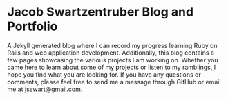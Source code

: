# Jacob Swartzentruber Blog and Portfolio

A Jekyll generated blog where I can record my progress learning Ruby on Rails and web application development.  Additionally, this blog contains a few pages showcasing the various projects I am working on.  Whether you came here to learn about some of my projects or listen to my ramblings, I hope you find what you are looking for.  If you have any questions or comments, please feel free to send me a message through GitHub or email me at jsswart@gmail.com.